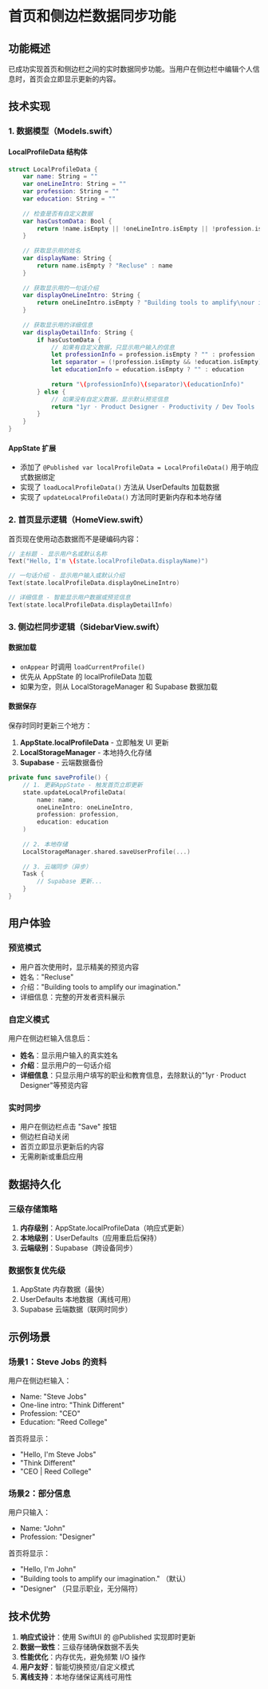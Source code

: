 # 首页和侧边栏数据同步功能

## 功能概述

已成功实现首页和侧边栏之间的实时数据同步功能。当用户在侧边栏中编辑个人信息时，首页会立即显示更新的内容。

## 技术实现

### 1. 数据模型（Models.swift）

#### LocalProfileData 结构体
```swift
struct LocalProfileData {
    var name: String = ""
    var oneLineIntro: String = ""
    var profession: String = ""
    var education: String = ""
    
    // 检查是否有自定义数据
    var hasCustomData: Bool {
        return !name.isEmpty || !oneLineIntro.isEmpty || !profession.isEmpty || !education.isEmpty
    }
    
    // 获取显示用的姓名
    var displayName: String {
        return name.isEmpty ? "Recluse" : name
    }
    
    // 获取显示用的一句话介绍
    var displayOneLineIntro: String {
        return oneLineIntro.isEmpty ? "Building tools to amplify\nour imagination." : oneLineIntro
    }
    
    // 获取显示用的详细信息
    var displayDetailInfo: String {
        if hasCustomData {
            // 如果有自定义数据，只显示用户输入的信息
            let professionInfo = profession.isEmpty ? "" : profession
            let separator = (!profession.isEmpty && !education.isEmpty) ? " | " : ""
            let educationInfo = education.isEmpty ? "" : education
            
            return "\(professionInfo)\(separator)\(educationInfo)"
        } else {
            // 如果没有自定义数据，显示默认预览信息
            return "1yr · Product Designer · Productivity / Dev Tools ·\nSaaS · AI Model · AI Apps · Creator & Builder"
        }
    }
}
```

#### AppState 扩展
- 添加了 `@Published var localProfileData = LocalProfileData()` 用于响应式数据绑定
- 实现了 `loadLocalProfileData()` 方法从 UserDefaults 加载数据
- 实现了 `updateLocalProfileData()` 方法同时更新内存和本地存储

### 2. 首页显示逻辑（HomeView.swift）

首页现在使用动态数据而不是硬编码内容：

```swift
// 主标题 - 显示用户名或默认名称
Text("Hello, I'm \(state.localProfileData.displayName)")

// 一句话介绍 - 显示用户输入或默认介绍
Text(state.localProfileData.displayOneLineIntro)

// 详细信息 - 智能显示用户数据或预览信息
Text(state.localProfileData.displayDetailInfo)
```

### 3. 侧边栏同步逻辑（SidebarView.swift）

#### 数据加载
- `onAppear` 时调用 `loadCurrentProfile()` 
- 优先从 AppState 的 localProfileData 加载
- 如果为空，则从 LocalStorageManager 和 Supabase 数据加载

#### 数据保存
保存时同时更新三个地方：
1. **AppState.localProfileData** - 立即触发 UI 更新
2. **LocalStorageManager** - 本地持久化存储
3. **Supabase** - 云端数据备份

```swift
private func saveProfile() {
    // 1. 更新AppState - 触发首页立即更新
    state.updateLocalProfileData(
        name: name,
        oneLineIntro: oneLineIntro,
        profession: profession,
        education: education
    )
    
    // 2. 本地存储
    LocalStorageManager.shared.saveUserProfile(...)
    
    // 3. 云端同步（异步）
    Task {
        // Supabase 更新...
    }
}
```

## 用户体验

### 预览模式
- 用户首次使用时，显示精美的预览内容
- 姓名："Recluse"
- 介绍："Building tools to amplify our imagination."
- 详细信息：完整的开发者资料展示

### 自定义模式
用户在侧边栏输入信息后：
- **姓名**：显示用户输入的真实姓名
- **介绍**：显示用户的一句话介绍
- **详细信息**：只显示用户填写的职业和教育信息，去除默认的"1yr · Product Designer"等预览内容

### 实时同步
- 用户在侧边栏点击 "Save" 按钮
- 侧边栏自动关闭
- 首页立即显示更新后的内容
- 无需刷新或重启应用

## 数据持久化

### 三级存储策略
1. **内存级别**：AppState.localProfileData（响应式更新）
2. **本地级别**：UserDefaults（应用重启后保持）
3. **云端级别**：Supabase（跨设备同步）

### 数据恢复优先级
1. AppState 内存数据（最快）
2. UserDefaults 本地数据（离线可用）
3. Supabase 云端数据（联网时同步）

## 示例场景

### 场景1：Steve Jobs 的资料
用户在侧边栏输入：
- Name: "Steve Jobs"
- One-line intro: "Think Different"
- Profession: "CEO"
- Education: "Reed College"

首页将显示：
- "Hello, I'm Steve Jobs"
- "Think Different"
- "CEO | Reed College"

### 场景2：部分信息
用户只输入：
- Name: "John"
- Profession: "Designer"

首页将显示：
- "Hello, I'm John"
- "Building tools to amplify our imagination." （默认）
- "Designer" （只显示职业，无分隔符）

## 技术优势

1. **响应式设计**：使用 SwiftUI 的 @Published 实现即时更新
2. **数据一致性**：三级存储确保数据不丢失
3. **性能优化**：内存优先，避免频繁 I/O 操作
4. **用户友好**：智能切换预览/自定义模式
5. **离线支持**：本地存储保证离线可用性 